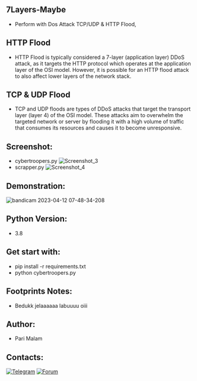 ## 7Layers-Maybe
- Perform with Dos Attack TCP/UDP &amp; HTTP Flood,
## HTTP Flood
- HTTP Flood is typically considered a 7-layer (application layer) DDoS attack,
as it targets the HTTP protocol which operates at the application layer of the OSI model.
However, it is possible for an HTTP flood attack to also affect lower layers of the network stack.
## TCP & UDP Flood
- TCP and UDP floods are types of DDoS attacks that target the transport layer (layer 4) of the OSI model. These attacks aim to overwhelm the targeted network or server by flooding it with a high volume of traffic that consumes its resources and causes it to become unresponsive.
## Screenshot:
- cybertroopers.py
![Screenshot_3](https://user-images.githubusercontent.com/25004320/231218079-3c157711-a125-443f-86b1-30d053b5b45c.png)
- scrapper.py
![Screenshot_4](https://user-images.githubusercontent.com/25004320/231283982-0d223e8d-e893-47ec-ada0-508e0bb1aa38.png)
## Demonstration:
![bandicam 2023-04-12 07-48-34-208](https://user-images.githubusercontent.com/25004320/231313048-788b71b6-f399-4306-bde7-85f96d0e24af.gif)
## Python Version:
- 3.8
## Get start with:
- pip install -r requirements.txt
- python cybertroopers.py
## Footprints Notes:
-  Bedukk jelaaaaaa labuuuu oiii
## Author:
- Pari Malam
## Contacts:
[![Telegram](https://img.shields.io/badge/-Telegram-blue)](https://telegram.me/SurpriseMTFK)
[![Forum](https://img.shields.io/badge/-Forum-red)](https://dragonforce.io)
